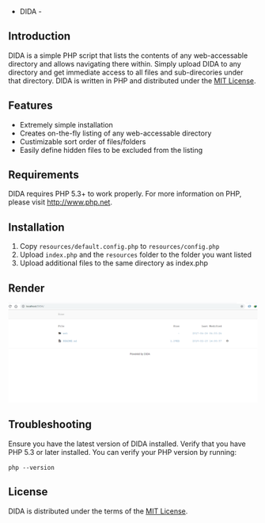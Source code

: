 - DIDA -

Introduction
------------

DIDA is a simple PHP script that lists the contents of any web-accessable directory and
allows navigating there within. Simply upload DIDA to any directory and get immediate
access to all files and sub-direcories under that directory. DIDA is written in PHP and
distributed under the [MIT License](http://www.opensource.org/licenses/mit-license.php).


Features
--------

  * Extremely simple installation
  * Creates on-the-fly listing of any web-accessable directory
  * Custimizable sort order of files/folders
  * Easily define hidden files to be excluded from the listing


Requirements
------------

DIDA requires PHP 5.3+ to work properly.  For more information on PHP, please visit
<http://www.php.net>.


Installation
------------

  1. Copy `resources/default.config.php` to `resources/config.php`
  2. Upload `index.php` and the `resources` folder to the folder you want listed
  3. Upload additional files to the same directory as index.php


Render
------------
<img src="Capture.PNG">

Troubleshooting
---------------

Ensure you have the latest version of DIDA installed.
Verify that you have PHP 5.3 or later installed. You can verify your PHP version by running:

    php --version

License
-------

DIDA is distributed under the terms of the
[MIT License](http://www.opensource.org/licenses/mit-license.php).
